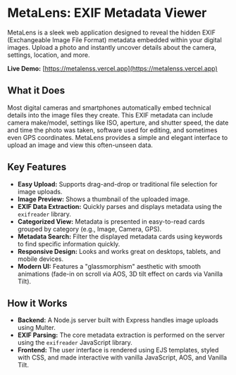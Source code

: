 # MetaLens: EXIF Metadata Viewer

MetaLens is a sleek web application designed to reveal the hidden EXIF (Exchangeable Image File Format) metadata embedded within your digital images. Upload a photo and instantly uncover details about the camera, settings, location, and more.

**Live Demo:** [https://metalenss.vercel.app](https://metalenss.vercel.app)

## What it Does

Most digital cameras and smartphones automatically embed technical details into the image files they create. This EXIF metadata can include camera make/model, settings like ISO, aperture, and shutter speed, the date and time the photo was taken, software used for editing, and sometimes even GPS coordinates. MetaLens provides a simple and elegant interface to upload an image and view this often-unseen data.

## Key Features

*   **Easy Upload:** Supports drag-and-drop or traditional file selection for image uploads.
*   **Image Preview:** Shows a thumbnail of the uploaded image.
*   **EXIF Data Extraction:** Quickly parses and displays metadata using the `exifreader` library.
*   **Categorized View:** Metadata is presented in easy-to-read cards grouped by category (e.g., Image, Camera, GPS).
*   **Metadata Search:** Filter the displayed metadata cards using keywords to find specific information quickly.
*   **Responsive Design:** Looks and works great on desktops, tablets, and mobile devices.
*   **Modern UI:** Features a "glassmorphism" aesthetic with smooth animations (fade-in on scroll via AOS, 3D tilt effect on cards via Vanilla Tilt).

## How it Works

*   **Backend:** A Node.js server built with Express handles image uploads using Multer.
*   **EXIF Parsing:** The core metadata extraction is performed on the server using the `exifreader` JavaScript library.
*   **Frontend:** The user interface is rendered using EJS templates, styled with CSS, and made interactive with vanilla JavaScript, AOS, and Vanilla Tilt.